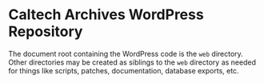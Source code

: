 # Caltech Archives WordPress Repository
The document root containing the WordPress code is the `web` directory. Other
directories may be created as siblings to the `web` directory as needed for
things like scripts, patches, documentation, database exports, etc.
